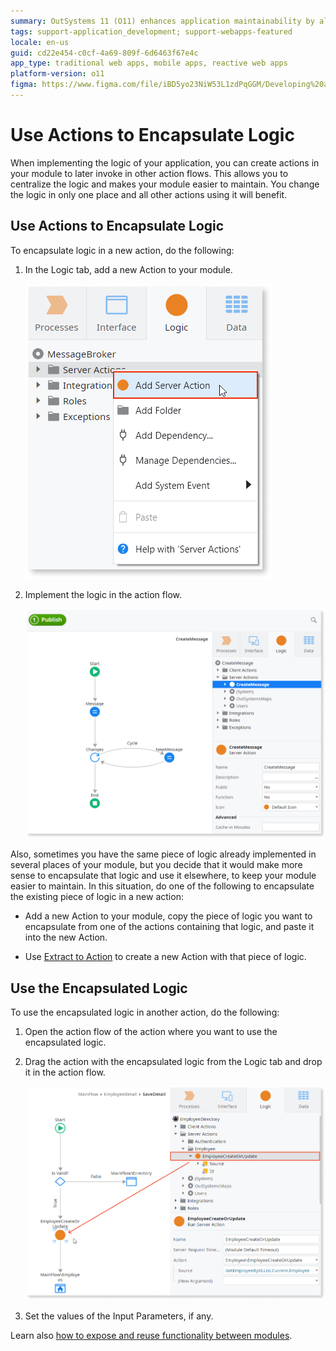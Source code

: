 ```yaml
---
summary: OutSystems 11 (O11) enhances application maintainability by allowing logic encapsulation within actions that can be reused across modules.
tags: support-application_development; support-webapps-featured
locale: en-us
guid: cd22e454-c0cf-4a69-809f-6d6463f67e4c
app_type: traditional web apps, mobile apps, reactive web apps
platform-version: o11
figma: https://www.figma.com/file/iBD5yo23NiW53L1zdPqGGM/Developing%20an%20Application?node-id=280:6
---
```


# Use Actions to Encapsulate Logic

When implementing the logic of your application, you can create actions in your module to later invoke in other action flows. This allows you to centralize the logic and makes your module easier to maintain. You change the logic in only one place and all other actions using it will benefit.

## Use Actions to Encapsulate Logic

To encapsulate logic in a new action, do the following:

1. In the Logic tab, add a new Action to your module.

    ![Screenshot showing how to add a new action in the Logic tab of a module](images/encapsulate-logic-1.png "Adding a New Action")

1. Implement the logic in the action flow.

    ![Image depicting the implementation of logic within a new action flow](images/encapsulate-logic-2.png "Implementing Action Logic")


Also, sometimes you have the same piece of logic already implemented in several places of your module, but you decide that it would make more sense to encapsulate that logic and use it elsewhere, to keep your module easier to maintain. In this situation, do one of the following to encapsulate the existing piece of logic in a new action:

* Add a new Action to your module, copy the piece of logic you want to encapsulate from one of the actions containing that logic, and paste it into the new Action.

* Use [Extract to Action](../../getting-started/tips-tricks/tips-tricks.md#reuse-logic-with-extract-to-action) to create a new Action with that piece of logic.

## Use the Encapsulated Logic

To use the encapsulated logic in another action, do the following:

1. Open the action flow of the action where you want to use the encapsulated logic.

2. Drag the action with the encapsulated logic from the Logic tab and drop it in the action flow.

    ![Illustration of dragging an action with encapsulated logic into another action flow](images/encapsulate-logic-3.png "Using Encapsulated Logic")

3. Set the values of the Input Parameters, if any.


Learn also [how to expose and reuse functionality between modules](expose-and-reuse.md).

